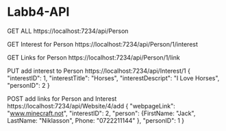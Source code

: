 # Labb4-API

GET ALL
https://localhost:7234/api/Person

GET Interest for Person
https://localhost:7234/api/Person/1/interest

GET Links for Person
https://localhost:7234/api/Person/1/link

PUT add interest to Person
https://localhost:7234/api/Interest/1
{
  "interestID": 1,
  "interestTitle": "Horses",
  "interestDescript": "I Love Horses",
  "personID": 2
}

POST add links for Person and Interest
https://localhost:7234/api/Website/4/add
{ 
  "webpageLink": "www.minecraft.not",
  "interestID": 2, 
  "person": {FirstName: "Jack",
             LastName: "Niklasson", 
             Phone: "0722211144"
		}, 
"personID": 1
}
